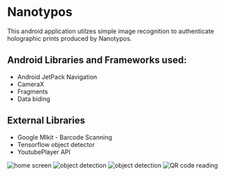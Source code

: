 # Nanotypos
This android application utilzes simple image recognition to authenticate holographic prints produced by Nanotypos.

## Android Libraries and Frameworks used:
* Android JetPack Navigation
* CameraX
* Fragments 
* Data biding
 
## External Libraries
* Google Mlkit - Barcode Scanning
* Tensorflow object detector
* YoutubePlayer API

![home screen](https://github.com/Stavrenas/Nanotypos/blob/master/Screenshot_2021-10-08-01-40-29-351_com.example.nanotypos.jpg)
![object detection](https://github.com/Stavrenas/Nanotypos/blob/master/Screenshot_2021-10-08-01-40-43-666_com.example.nanotypos.jpg)
![object detection](https://github.com/Stavrenas/Nanotypos/blob/master/Screenshot_2021-10-08-01-41-03-692_com.example.nanotypos.jpg)
![QR code reading](https://github.com/Stavrenas/Nanotypos/blob/master/Screenshot_2021-10-08-01-41-07-517_com.example.nanotypos.jpg)
